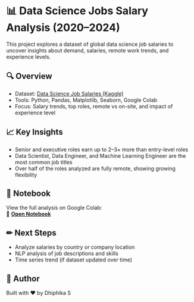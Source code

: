 # 📊 Data Science Jobs Salary Analysis (2020–2024)

This project explores a dataset of global data science job salaries to uncover insights about demand, salaries, remote work trends, and experience levels.

## 🔍 Overview
- Dataset: [Data Science Job Salaries (Kaggle)](https://www.kaggle.com/datasets/ruchi798/data-science-job-salaries)
- Tools: Python, Pandas, Matplotlib, Seaborn, Google Colab
- Focus: Salary trends, top roles, remote vs on-site, and impact of experience level

## 📈 Key Insights
- Senior and executive roles earn up to 2–3× more than entry-level roles
- Data Scientist, Data Engineer, and Machine Learning Engineer are the most common job titles
- Over half of the roles analyzed are fully remote, showing growing flexibility

## 📒 Notebook
View the full analysis on Google Colab:  
🔗 [**Open Notebook**]((https://colab.research.google.com/drive/1DtFu3RykEtPDpGW9VwdF1Ydc61xPB1hg?usp=sharing))

## ✏ Next Steps
- Analyze salaries by country or company location
- NLP analysis of job descriptions and skills
- Time series trend (if dataset updated over time)

## 🚀 Author
Built with ❤️ by Dhiphika S
